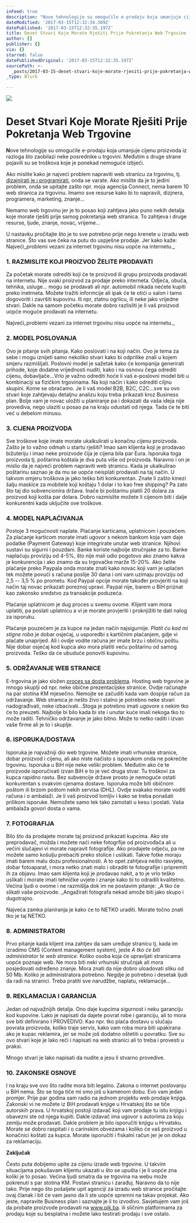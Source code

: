 ```yaml
---
inFeed: true
description: "Nove tehnologije su omogućile e-prodaju koja umanjuje cijenu proizvoda iz razloga što zaobilazi\_neke posrednike u trgovini. Međutim s druge strane pojavili su se troškova koje je ponekad nemoguće izbjeći."
dateModified: '2017-03-15T12:32:34.309Z'
datePublished: '2017-03-15T12:32:35.197Z'
title: Deset Stvari Koje Morate Rješiti Prije Pokretanja Web Trgovine
author: []
publisher: {}
via: {}
starred: false
datePublishedOriginal: '2017-03-15T12:32:35.197Z'
sourcePath: >-
  _posts/2017-03-15-deset-stvari-koje-morate-rjesiti-prije-pokretanja-web-trgovi.md
_type: Blurb

---
```

![](https://the-grid-user-content.s3-us-west-2.amazonaws.com/d6c2bef4-7f59-44c3-8e9a-1c32d6343f4d.jpg)

# Deset Stvari Koje Morate Rješiti Prije Pokretanja Web Trgovine

**N**ove tehnologije su omogućile e-prodaju koja umanjuje cijenu proizvoda iz razloga što zaobilazi neke posrednike u trgovini. Međutim s druge strane pojavili su se troškova koje je ponekad nemoguće izbjeći.

Ako mislite kako je najveći problem napraviti web stranicu za trgovinu, tj. [dizajnirati je i programirati][0], onda se varate. Ako mislite da je to jedini problem, onda se upitajte zašto npr. moja agencija Connect, nema barem 10 web stranica za trgovinu. Imamo sve resurse kako bi to napravili, dizjnera, programera, marketing, znanje...

Nemamo web trgovinu jer je to posao koji zahtjeva jako puno nekih detalja koje morate rješiti prije samog pokretanja web stranica. To zahtjeva i druge resurse, ljude, znanje, novac, vrijeme...

U nastavku pročitajte što je to sve potrebno prije nego krenete u izradu web stranice. Što vas sve čeka na putu do uspješne prodaje. Jer kako kaže: Najveći_problemi vezani za internet trgovinu nisu uopće na internetu._

### 1\. RAZMISLITE KOJI PROIZVOD ŽELITE PRODAVATI

Za početak morate odrediti koji će te proizvod ili grupu proizvoda prodavati na internetu. Nije svaki proizvod za prodaje preko interneta. Odjeća, obuća, tehnika, usluge... mogu se prodavati ali npr. automobil nikada nećete kupiti preko inetrneta. Možete tražiti informcije ali ipak će te otići u salon i tamo dogovoriti i završiti kupovinu. Ili npr, zlatnu ogrlicu, ili neke jako vrijedne stvari.  Dakle na samom početku morate dobro razlisliti je li vaš proizvod uopće moguće prodavati na internetu.

Najveći_problemi vezani za internet trgovinu nisu uopće na internetu._

### 2\. MODEL POSLOVANJA

Ovo je pitanje svih pitanja. Kako poslovati i na koji način. Ovo je tema za sebe i mogu iznijeti samo nekoliko stvari kako bi odprilike znali u kojem smjeru razmišljati. Poslovni model je sažetak kako će kompanija generirati prihode, koje dodatne vrijednosti nuditi, kako i na osnovu čega odrediti cijenu, dobavljače...Vrlo je važno odrediti hoće li vaš e-poslovni model biti u kombinaciji sa fizičkim trgovinama. Na koji način i kako odrediti ciljnu skupini. Kome se obraćamo. Je li vaš model B2B, B2C, C2C...sve su ovo stvari koje zahtjevaju detaljnu analizu koju treba prikazati kroz Business plan. Bolje vam je novac uložiti u planiranje pa i dokazati da vaša ideja nije provediva, nego ulaziti u posao pa na kraju odustati od njega. Tada će te biti već u debelom minusu.

### 3\. CIJENA PROIZVODA

Sve troškove koje imate morate ukalkulirati u konačnu cijenu proizvoda. Zašto je to važno odmah u startu rješiti? Imao sam klijenta koji je prodavao bižuteriju i imao neke proizvode čija je cijena bila par Eura. Isporuka toga proizvoda tj. poštarina koštala je dva puta više od proizvoda. Naravno i on je mislio da je najveći problem napraviti web stranicu. Kada je ukalkulirao poštarinu saznao je da mu se uopće neisplati prodavati na taj način.  U takvom omjeru troškova je jako teško biti konkurentan. Znate li zašto kinezi šalju maskice za mobitele koji koštaju 1 dolar i to kao free shipping? Pa zato što taj dio subvencionira država. Inače bi poštarinu platili 20 dolara za proizvod koji košta par dolara. Dobro razmislite možete li cijenom biti i dalje konkurentni kada uključite ove troškove.

### 4\. MODEL NAPLAĆIVANJA

Postoje 3 mogućnosti naplate. Plaćanje karticama, uplatnicom i pouzećem. Za plaćanje karticom morate imati ugovor s nekom bankom koja vam daje podatke (Payment Gateway) koje integrirate unutar web stranice. Njihovi sustavi su sigurni i pouzdani. Banke koriste najbolje stručnjake za to. Banke naplaćuju proviziju od 4-5%, što nije mali udio pogotovo ako znamo kakva je konkurencija i ako znamo da su trgovačke marže 15-20%. Ako želite plaćanje preko Paypala onda morate znati kako novac koji vam je uplaćen tek možete povući s računa poslije 30 dana i oni vam uzimaju proviziju od 2,5 -- 3,5 % po prometu. Kod Paypal opcije morate također provjeriti na koji način taj novac prikazati poreznoj upravi. Paypal nije, barem u BiH priznat kao zakonsko sredstvo za transakcije poduzeća.

Plaćanje uplatnicom je dug proces u svemu ovome. Klijent vam mora uplatiti, pa poslati uplatnicu a vi je morate provjeriti i proknjižiti te dati nalog za isporuku.

Plaćanje pouzećem je za kupce na jedan način najsigurnije. _Platit ću kad mi stigne roba_ je dobar osjećaj, u usporedbi s kartičnim plaćanjem, gdje vi plaćate unaprijed. Ali i ovdje vodite računa jer imate brzu i običnu poštu. Nije dobar osjećaj kod kupca ako mora platiti veću poštarinu od samog proizvoda. Teško da će ubuduće ponoviti kupovinu.

### 5\. ODRŽAVANJE WEB STRANICE

E-trgovina je jako složen [proces sa dosta problema][1]. Hosting web trgovine je mnogo skuplji od npr. neke obične prezentacijske stranice. Ovdje računajte na par stotina KM mjesečno. Nemojte se začuditi kada vam dospije račun za održavanje. Web stranica je nešto živo i stalno je potrebno neke stvari nadograđivati, neke izbacivati...Stoga je potrebno imati ugovore s nekim tko će to preuzeti. Najbolje bi bilo kada bi ste i unutar kuće imali nekoga tko to može raditi. Tehničko održavanje je jako bitno. Može to netko raditi i izvan vaše firme ali je to i skuplje.

### 6\. ISPORUKA/DOSTAVA

Isporuka je najvažniji dio web trgovine. Možete imati vrhunske stranice, dobar proizvod i cijenu, ali ako niste načisto s isporukom onda ne pokrećite trgovinu. Isporuka u BiH nije neke veliki problem. Međutim ako će te proizvode isporučivati izvan BiH e to je već druga stvar. Tu troškovi za kupca rapidno rastu. Bez subvencije države prosto je nemoguće ostati konkurentan s ovakvim cjenama dostave. Isporuka može biti običnom poštom ili brzom poštom nekih servisa (DHL). Ovdje svakako morate voditi računa i o ambalaži. Je li vaš proizvod lomljiv i kako se treba ponašati prilikom isporuke. Nemožete samo tek tako zamotati u kesu i poslati. Vaša ambalaža govori dosta o vama.

### 7\. FOTOGRAFIJA

Bilo što da prodajete morate taj proizvod prikazati kupcima. Ako ste preprodavač, možda i možete naći neke fotogrfije od proizvođača ali u većini slučajevi vi morate napravit fotografije. Ako prodajete odjeću, pa ne možete samo košulju prebaciti preko stolice i uslikati. Takve fotke moraju imati barem malu dozu profesionalnosti. A to opet zahtjeva nešto rasvjete, dobar fotoaparat, i mora netko znati malo i obraditi te fotografije i pripremiti ih za objavu. Imao sam klijenta koji je prodavao nakit, a to je vrlo teško uslikati i morate imati tehničke uvjete i znanje kako bi to odradili kvalitetno. Većina ljudi o ovome i ne razmišlja dok im ne postavim pitanje: _A tko će slikati vaše proizvode. _Angažirati fotografa nekad amože biti jako skupo i dugotrajno.

Najveća zamka planiranja je kako će to NETKO uraditi. Morate točno znati tko je taj NETKO.

### 8\. ADMINISTRATORI

Prvo pitanje kada klijent ima zahtjev da sam uređuje stranicu tj. kada im izradimo CMS (Content management system), jeste _A tko će biti administrator te web stranice_. Koliko osoba koja će upravljati stranicama uopće poznaje web. Ne mora biti neki vrhunski stručnjak ali mora posjedovati određeno znanje. Mora znati da nije dobro uloadovati sliku od 50 Mb. Koliko je administratora potrebno. Negdje je potrebno i desetak ljudi da radi na stranici. Treba pratiti sve narudžbe, naplatu, reklamacije...

### 9\. REKLAMACIJA I GARANCIJA

Jedan od najvažnijih detalja. Ono daje kupcima sigurnost i neku garanciju kod kupovine. Lako je napisati da dajete povrat robe i garanciju, ali to mora sve biti definirano I PROVEDIVO. Kao npr. tko plaća dostavu u slučaju povrata proizvoda, koliko traje servis, kako vam roba mora biti upakirana ako je kupac reklamira, jer se može još dodatno oštetiti u povratku. Sve su ovo stvari koje je lako reći i napisati na web stranici ali to treba i provesti u praksi.

Mnogo stvari je lako napisati da nudite a jesu li stvarno provedive.

### 10\. ZAKONSKE OSNOVE

I na kraju sve ovo što radite mora biti legalno. Zakona o internet poslovanju u BiH nema. Što se toga tiče mi smo još u kamenom dobu. Evo vam jedan promjer. Prije par godina sam radio na jednom projektu web prodaje knjiga. Zakonski vi ne možete iz BiH prodavati knjige u Hrvatskoj što se tiče autorskih prava.  U hrvatskoj postoji izdavač koji vam prodaje tu istu knjigu i obavezni ste od njega kupiti. Dakle izdavač ima ugovor s autorima za koju zemlju može prodavati. Dakle problem je bilo isporučiti knjigu u Hrvatsku. Morate se dobro raspitati i o carinskim obvezama i koliko će vaš proizvod u konačnici koštati za kupca. Morate isporučiti i fiskalni račun jer je on dokaz za reklamaciju.

**Zaključak**

Često puta dobijemo upite za cijenu izrade web trgovine. U takvim situacijama pokušavam klijentu ukazati u što se upušta i je li uopće zna koliki je to posao. Većina ljudi smatra da se trgovina na webu može pokrenuti s par stotina KM. Postavi stranicu i zarađuj. Naravno da to nije tako. Prije nego što pošaljete upit agenciji za izradu web stranice pročitajte ovaj članak i bit će vam jasno da li ste uopće spremni na takav projekat. Ako jeste, napravite Business plan i saznajte je li to izvodivo. Savjetujem vam još da probate proizvode prodavati na www.pik.ba. ili sličnim platformama za prodaju koje su besplatna i možete lako testirati prodaju i sve ostalo.

[0]: http://connect.ba/kako-napraviti-web-stranicu-za-0-km/
[1]: http://www.draganvaragic.com/blog/cesti-problemi-i-njihova-resenja-pri-kreiranju-e-trgovine/